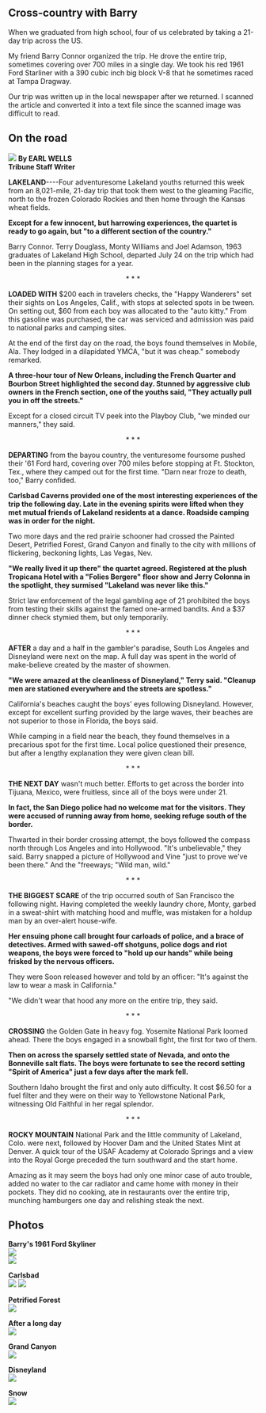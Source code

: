 ## Cross-country with Barry

When we graduated from high school, four of us celebrated by taking
a 21-day trip across the US.

My friend Barry Connor organized the trip. He drove the entire trip,
sometimes covering over 700 miles in a single day. We took his red
1961 Ford Starliner with a 390 cubic inch big block V-8 that he
sometimes raced at Tampa Dragway.

Our trip was written up in the local newspaper after we returned. I
scanned the article and converted it into a text file since the
scanned image was difficult to read.

## On the road

![](images/Newspaper_Heading.jpg)
**By EARL WELLS<br>
Tribune Staff Writer**

**LAKELAND**----Four adventuresome Lakeland youths returned this week
from an 8,021-mile, 21-day trip that took them west to the gleaming
Pacific, north to the frozen Colorado Rockies and then home through
the Kansas wheat fields.

**Except for a few innocent, but harrowing experiences, the quartet
is ready to go again, but "to a different section of the country."**

Barry Connor. Terry Douglass, Monty Williams and Joel Adamson, 1963
graduates of Lakeland High School, departed July 24 on the trip
which had been in the planning stages for a year.

<p style="text-align: center;">*  *  *</p>

**LOADED WITH** $200 each in travelers checks, the "Happy Wanderers"
set their sights on Los Angeles, Calif., with stops at selected
spots in be tween. On setting out, $60 from each boy was allocated
to the "auto kitty." From this gasoline was purchased, the car was
serviced and admission was paid to national parks and camping sites.

At the end of the first day on the road, the boys found themselves
in Mobile, Ala. They lodged in a dilapidated YMCA, "but it was
cheap." somebody remarked.

**A three-hour tour of New Orleans, including the French Quarter and
Bourbon Street highlighted the second day. Stunned by aggressive
club owners in the French section, one of the youths said, "They
actually pull you in off the streets."**

Except for a closed circuit TV peek into the Playboy Club, "we
minded our manners," they said.

<p style="text-align: center;">*  *  *</p>

**DEPARTING** from the bayou country, the venturesome foursome pushed
their '61 Ford hard, covering over 700 miles before stopping at Ft.
Stockton, Tex., where they camped out for the first time. "Darn
near froze to death, too," Barry confided.

**Carlsbad Caverns provided one of the most interesting experiences
of the trip the following day. Late in the evening spirits were
lifted when they met mutual friends of Lakeland residents at a
dance. Roadside camping was in order for the night.**

Two more days and the red prairie schooner had crossed the Painted
Desert, Petrified Forest, Grand Canyon and finally to the city with
millions of flickering, beckoning lights, Las Vegas, Nev.

**"We really lived it up there" the quartet agreed. Registered at the
plush Tropicana Hotel with a "Folies Bergere" floor show and Jerry
Colonna in the spotlight, they surmised "Lakeland was never like
this."**

Strict law enforcement of the legal gambling age of 21 prohibited
the boys from testing their skills against the famed one-armed
bandits. And a $37 dinner check stymied them, but only temporarily.

<p style="text-align: center;">*  *  *</p>

**AFTER** a day and a half in the gambler's paradise, South Los Angeles
and Disneyland were next on the map. A full day was spent in the
world of make-believe created by the master of showmen.

**"We were amazed at the cleanliness of Disneyland," Terry said.
"Cleanup men are stationed everywhere and the streets are spotless."**

California's beaches caught the boys' eyes following Disneyland.
However, except for excellent surfing provided by the large waves,
their beaches are not superior to those in Florida, the boys said.

While camping in a field near the beach, they found themselves in
a precarious spot for the first time. Local police questioned their
presence, but after a lengthy explanation they were given clean
bill.

<p style="text-align: center;">*  *  *</p>

**THE NEXT DAY** wasn't much better. Efforts to get across the border
into Tijuana, Mexico, were fruitless, since all of the boys were
under 21.

**In fact, the San Diego police had no welcome mat for the visitors.
They were accused of running away from home, seeking refuge south
of the border.**

Thwarted in their border crossing attempt, the boys followed the
compass north through Los Angeles and into Hollywood. "It's
unbelievable," they said. Barry snapped a picture of Hollywood and
Vine "just to prove we've been there." And the "freeways; "Wild
man, wild."

<p style="text-align: center;">*  *  *</p>

**THE BIGGEST SCARE** of the trip occurred south of San Francisco the
following night. Having completed the weekly laundry chore, Monty,
garbed in a sweat-shirt with matching hood and muffle, was mistaken
for a holdup man by an over-alert house-wife.

**Her ensuing phone call brought four carloads of police, and a brace
of detectives. Armed with sawed-off shotguns, police dogs and riot
weapons, the boys were forced to "hold up our hands" while being
frisked by the nervous officers.**

They were Soon released however and told by an officer: "It's against
the law to wear a mask in California."

"We didn't wear that hood any more on the entire trip, they said.

<p style="text-align: center;">*  *  *</p>

**CROSSING** the Golden Gate in heavy fog. Yosemite National Park loomed
ahead.  There the boys engaged in a snowball fight, the first for
two of them.

**Then on across the sparsely settled state of Nevada, and onto the
Bonneville salt flats.  The boys were fortunate to see the record
setting "Spirit of America" just a few days after the mark fell.**

Southern Idaho brought the first and only auto difficulty. It cost
$6.50 for a fuel filter and they were on their way to Yellowstone
National Park, witnessing Old Faithful in her regal splendor.

<p style="text-align: center;">*  *  *</p>

**ROCKY MOUNTAIN** National Park and the little community of Lakeland,
Colo. were next, followed by Hoover Dam and the United States Mint
at Denver. A quick tour of the USAF Academy at Colorado Springs and
a view into the Royal Gorge preceded the turn southward and the
start home.

Amazing as it may seem the boys had only one minor case of auto
trouble, added no water to the car radiator and came home with money
in their pockets. They did no cooking, ate in restaurants over the
entire trip, munching hamburgers one day and relishing steak the
next.

## Photos

**Barry's 1961 Ford Skyliner**<br>
![](images/Skyliner.jpg)<br>
![](images/Dashboard.jpg)

**Carlsbad**<br>
![](images/Carlsbad-Barry.jpg)
![](images/Carlsbad-Terry.jpg)

**Petrified Forest**<br>
![](images/Petrified_Forest.jpg)

**After a long day**<br>
![](images/Sleeping.jpg)

**Grand Canyon**<br>
![](images/GrandCanyon.jpg)

**Disneyland**<br>
![](images/Disneyland.jpg)

**Snow**<br>
![](images/Snow.jpg)
